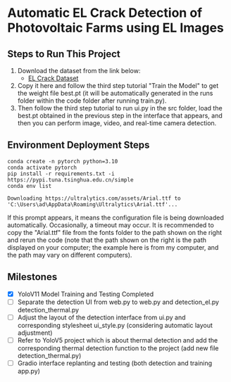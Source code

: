 # Automatic EL Crack Detection of Photovoltaic Farms using EL Images

## Steps to Run This Project

1. Download the dataset from the link below:
    - [EL Crack Dataset](https://pan.baidu.com/s/11_Qj8LsRqgpXz4PLqeiE0w?pwd=d1dj)
2. Copy it here and follow the third step tutorial "Train the Model" to get the weight file best.pt (it will be automatically generated in the runs folder within the code folder after running train.py).
3. Then follow the third step tutorial to run ui.py in the src folder, load the best.pt obtained in the previous step in the interface that appears, and then you can perform image, video, and real-time camera detection.

## Environment Deployment Steps

```shell
conda create -n pytorch python=3.10
conda activate pytorch
pip install -r requirements.txt -i https://pypi.tuna.tsinghua.edu.cn/simple
conda env list
```

```plaintext
Downloading https://ultralytics.com/assets/Arial.ttf to 'C:\Users\ad\AppData\Roaming\Ultralytics\Arial.ttf'...
```

If this prompt appears, it means the configuration file is being downloaded automatically. Occasionally, a timeout may occur. It is recommended to copy the "Arial.ttf" file from the fonts folder to the path shown on the right and rerun the code (note that the path shown on the right is the path displayed on your computer; the example here is from my computer, and the path may vary on different computers).

## Milestones

- [x] YoloV11 Model Training and Testing Completed
- [ ] Separate the detection UI from web.py to web.py and detection_el.py detection_thermal.py
- [ ] Adjust the layout of the detection interface from ui.py and corresponding stylesheet ui_style.py (considering automatic layout adjustment)
- [ ] Refer to YoloV5 project which is about thermal detection and add the corresponding thermal detection function to the project (add new file detection_thermal.py)
- [ ] Gradio interface replanting and testing (both detection and training app.py)